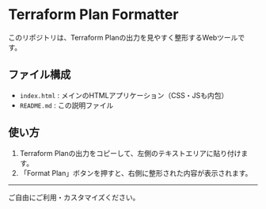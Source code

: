 # Terraform Plan Formatter

このリポジトリは、Terraform Planの出力を見やすく整形するWebツールです。

## ファイル構成
- `index.html` : メインのHTMLアプリケーション（CSS・JSも内包）
- `README.md` : この説明ファイル

## 使い方
1. Terraform Planの出力をコピーして、左側のテキストエリアに貼り付けます。
2. 「Format Plan」ボタンを押すと、右側に整形された内容が表示されます。

---

ご自由にご利用・カスタマイズください。 
